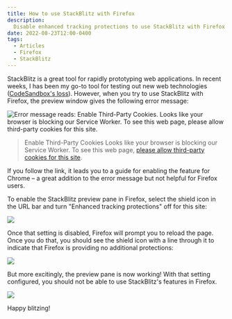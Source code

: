 ```yaml
---
title: How to use StackBlitz with Firefox
description:
  Disable enhanced tracking protections to use StackBlitz with Firefox
date: 2022-08-23T12:00-0400
tags:
  - Articles
  - Firefox
  - StackBlitz
---
```


StackBlitz is a great tool for rapidly prototyping web applications. In recent
weeks, I has been my go-to tool for testing out new web technologies
([CodeSandbox's loss](/notes/42/)). However, when you try to use StackBlitz with
Firefox, the preview window gives the following error message:

![Error message reads: Enable Third-Party Cookies. Looks like your browser is blocking our Service Worker. To see this web page, please allow third-party cookies for this site.](/img/stackblitz-firefox-error.png)

> Enable Third-Party Cookies Looks like your browser is blocking our Service
> Worker. To see this web page,
> [please allow third-party cookies for this site](https://developer.stackblitz.com/docs/platform/third-party-blocker/).

If you follow the link, it leads you to a guide for enabling the feature for
Chrome – a great addition to the error message but not helpful for Firefox
users.

To enable the StackBlitz preview pane in Firefox, select the shield icon in the
URL bar and turn "Enhanced tracking protections" off for this site:

![](/img/stackblitz-firefox-setting.png)

Once that setting is disabled, Firefox will prompt you to reload the page. Once
you do that, you should see the shield icon with a line through it to indicate
that Firefox is providing no additional protections:

![](/img/stackblitz-firefox-off.png)

But more excitingly, the preview pane is now working! With that setting
configured, you should not be able to use StackBlitz's features in Firefox.

![](/img/stackblitz-firefox-working.png)

Happy blitzing!
